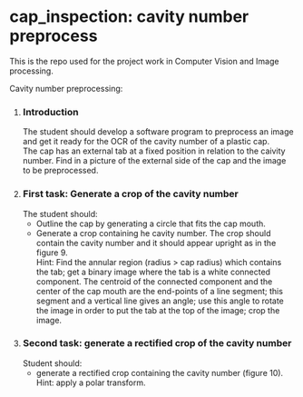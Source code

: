 # cap_inspection: cavity number preprocess
This is the repo used for the project  work in Computer Vision and Image processing.

Cavity number preprocessing:  
1. ### Introduction  
    The student should develop a software program to preprocess an image and get it ready for the OCR of the cavity number of a plastic cap.   
    The cap has an external tab at a fixed position in relation to the caivity number. Find in a picture of the external side of the cap and the image to be preprocessed. 
2. ### First task: Generate a crop of the cavity number  
    The student should:
    - Outline the cap by generating a circle that fits the cap mouth.  
    - Generate a crop containing he cavity number. The crop should contain the cavity number and it should appear upright as in the figure 9.  
    Hint:  Find the annular region (radius > cap radius) which contains the tab; get a binary image where the tab is a white connected component. The centroid of the connected component and the center of the cap mouth are the end-points of a line segment; this segment and a vertical line gives an angle; use this angle to rotate the image in order to put the tab at the top of the image; crop the image.
2. ### Second task: generate a rectified crop of the cavity number
    Student should:
    - generate a rectified crop containing the cavity number (figure 10).  Hint: apply a polar transform. 